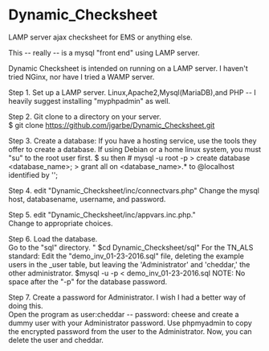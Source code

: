# Dynamic_Checksheet
LAMP server ajax checksheet for EMS or anything else.

This -- really -- is a mysql "front end" using LAMP server.  

Dynamic Checksheet is intended on running on a LAMP server.  I haven't tried NGinx, nor have I tried a WAMP server.

Step 1.  Set up a LAMP server. Linux,Apache2,Mysql(MariaDB),and PHP -- I heavily suggest installing "myphpadmin" as well.

Step 2.  Git clone to a directory on your server.  
  $ git clone https://github.com/jgarbe/Dynamic_Checksheet.git
  
Step 3. Create a database:
      If you have a hosting service, use the tools they offer to create a database.
      If using Debian or a home linux system, you must "su" to the root user first.
        $ su
      then
        # mysql -u root -p 
    > create database <database_name>;
    > grant all on <database_name>.* to <databaseusername>@localhost identified by '<password>';
    
Step 4. edit "Dynamic_Checksheet/inc/connectvars.php" 
    Change the mysql host, databasename, username, and password.
    
Step 5. edit "Dynamic_Checksheet/inc/appvars.inc.php."   
    Change to appropriate choices.
    
Step 6. Load the database.  
    Go to the "sql" directory.  " $cd Dynamic_Checksheet/sql"
    For the TN_ALS standard:
      Edit the "demo_inv_01-23-2016.sql" file, deleting the example users in the _user table, but leaving the 'Administrator' and 'cheddar,' the other administrator.
      $mysql -u <databaseusername> -p<databasepassword> <databasename> < demo_inv_01-23-2016.sql
    NOTE: No space after the "-p" for the database password.  
    
Step 7.  Create a password for Administrator.
    I wish I had a better way of doing this.  
    Open the program as user:cheddar -- password: cheese and create a dummy user with your Administrator password.
    Use phpmyadmin to copy the encrypted password from the user to the Administrator.
    Now, you can delete the user and cheddar.
      
    

